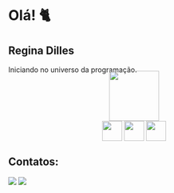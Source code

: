 # Olá! 🐈

## Regina Dilles

<div>
<p>Iniciando no universo da programação.</p>
</div>          
          

<div align="center" width="300px" style="margin-top:-20px">
<img src="https://user-images.githubusercontent.com/98675782/212763179-c15cf7e0-d704-4598-9420-2083c478e1d9.png" width="100px"/>
</div>

<div align="center">
<img align="center" height="40" width="40" src="https://cdn.jsdelivr.net/gh/devicons/devicon/icons/html5/html5-original.svg" />
          
<img align="center" height="40" width="40" src="https://cdn.jsdelivr.net/gh/devicons/devicon/icons/css3/css3-original.svg" />

<img align="center" height="40" width="40" src="https://cdn.jsdelivr.net/gh/devicons/devicon/icons/javascript/javascript-original.svg" />
</div>


## Contatos:     
         
<a href = "mailto:dilles.regina@gmail.com"><img src="https://img.shields.io/badge/-Gmail-%23333?style=for-the-badge&logo=gmail&logoColor=limegreen" target="_blank"></a> <a href="https://www.linkedin.com/in/reginadilles"><img src="https://img.shields.io/badge/LinkedIn-0077B5?style=for-the-badge&logo=linkedin&logoColor=white" target="_blank"></a>
 

<!--
<br>

[![Top Langs](https://github-readme-stats.vercel.app/api/top-langs/?username=reginadilles&layout=compact)](https://github.com/reginadilles/github-readme-stats)
                   

Foco em Front End, apaixonada por gatos.
Here are some ideas to get you started:

- 🔭 I’m currently working on ...
- 🌱 I’m currently learning ...
- 👯 I’m looking to collaborate on ...
- 🤔 I’m looking for help with ...
- 💬 Ask me about ...
- 📫 How to reach me: ...
- 😄 Pronouns: ...
- ⚡ Fun fact: ...
-->
